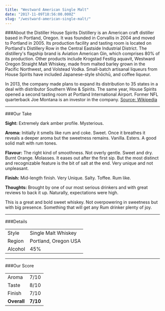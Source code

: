 ```yaml
---
title: "Westward American Single Malt"
date: "2017-11-09T18:56:00.000Z"
slug: "/westward-american-single-malt/"
---
```

###About the Distiller
House Spirits Distillery is an American craft distiller based in Portland, Oregon. It was founded in Corvallis in 2004 and moved to Portland in 2005. Its production facility and tasting room is located on Portland's Distillery Row in the Central Eastside Industrial District. The distillery's flagship brand is Aviation American Gin, which comprises 80% of its production. Other products include Krogstad Festlig aquavit, Westward Oregon Straight Malt Whiskey, made from malted barley grown in the Pacific Northwest, and Volstead Vodka. Small-batch artisanal liqueurs from House Spirits have included Japanese-style shōchū, and coffee liqueur.

In 2013, the company made plans to expand its distribution to 35 states in a deal with distributor Southern Wine & Spirits. The same year, House Spirits opened a second tasting room at Portland International Airport. Former NFL quarterback Joe Montana is an investor in the company.
[Source: Wikipedia](https://en.wikipedia.org/wiki/House_Spirits_Distillery)

---

###Our Take

**Sight:**
Extremely dark amber profile. Mysterious.

**Aroma:** 
Initially it smells like rum and coke. Sweet. Once it breathes it reveals a deeper aroma but the sweetness remains. Vanilla. Esters. A good solid malt with rum tones.

**Flavour:** 
The right kind of smoothness. Not overly gentle. Sweet and dry. Burnt Orange. Molasses. It eases out after the first sip. But the most distinct and recognizable feature is the bit of salt at the end. Very unique and not unpleasant.

**Finish:** 
Mid-length finish. Very Unique. Salty. Toffee. Rum like.

**Thoughts:**
Brought by one of our most serious drinkers and with great reviews to back it up. Naturally, expectations were high.

This is a great and bold sweet whiskey. Not overpowering in sweetness but with big presence. Something that will get any Rum drinker plenty of joy.

---

###Details
<table>  
<tr>  
<td class="grey">Style</td><td>Single Malt Whiskey</td>  
</tr>  
<tr>  
<td class="grey">Region</td><td>Portland, Oregon USA</td>  
</tr>  
<tr>  
<td class="grey">Alcohol</td><td>45%</td>  
</tr>  
</table>


---

###Our Score
<table class="score-table">  
<tr>  
<td class="grey">Aroma</td><td>7/10</td>  
</tr>  
<tr>  
<td class="grey">Taste</td><td>8/10</td>  
</tr>  
<tr>  
<td class="grey">Finish</td><td>7/10</td>  
</tr>  
<tr>  
<td class="grey"><strong>Overall</strong></td><td><strong>7/10</strong></td>  
</tr>  
</table>
    